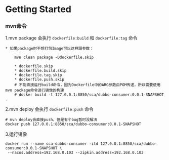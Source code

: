 # Getting Started

### mvn命令

1.mvn package 会执行 ```dockerfile:build``` 和 ```dockerfile:tag``` 命令

    * 如果package时不想打包Image可以这样跟参数：
```
    mvn clean package -Ddockerfile.skip
    
    * dockerfile.skip	
    * dockerfile.build.skip
    * dockerfile.tag.skip	
    * dockerfile.push.skip
    # 不能直接运行build命令，因为Dockerfile中的ARG参数由POM传递，所以需要使用mvn package命令进行镜像的构建
    # docker build -t 127.0.0.1:8850/sca/dubbo-consumer:0.0.1-SNAPSHOT .	
```

2.mvn deploy 会执行 ``dockerfile:push`` 命令
```
# mvn deploy会直接push，但是有个bug暂时没解决
docker push 127.0.0.1:8850/sca/dubbo-consumer:0.0.1-SNAPSHOT
```

3.运行镜像
```
docker run --name sca-dubbo-consumer -itd 127.0.0.1:8850/sca/dubbo-consumer:0.0.1-SNAPSHOT \
 --nacos.address=192.168.0.103 --zipkin.address=192.168.0.103
```